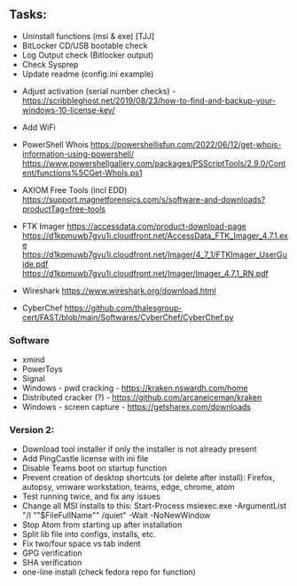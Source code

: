 ## Tasks:
* Uninstall functions (msi & exe) [TJJ]
* BitLocker CD/USB bootable check
* Log Output check (Bitlocker output)
* Check Sysprep
* Update readme (config.ini example)

- Adjust activation (serial number checks) - https://scribbleghost.net/2019/08/23/how-to-find-and-backup-your-windows-10-license-key/

- Add WiFi

- PowerShell Whois
  https://powershellisfun.com/2022/06/12/get-whois-information-using-powershell/
  https://www.powershellgallery.com/packages/PSScriptTools/2.9.0/Content/functions%5CGet-WhoIs.ps1


- AXIOM Free Tools (incl EDD)
  https://support.magnetforensics.com/s/software-and-downloads?productTag=free-tools

- FTK Imager
  https://accessdata.com/product-download-page
  https://d1kpmuwb7gvu1i.cloudfront.net/AccessData_FTK_Imager_4.7.1.exe
  https://d1kpmuwb7gvu1i.cloudfront.net/Imager/4_7_1/FTKImager_UserGuide.pdf
  https://d1kpmuwb7gvu1i.cloudfront.net/Imager/Imager_4.7.1_RN.pdf

- Wireshark
  https://www.wireshark.org/download.html

- CyberChef
  https://github.com/thalesgroup-cert/FAST/blob/main/Softwares/CyberChef/CyberChef.py

### Software
- xmind
- PowerToys
- Signal
- Windows - pwd cracking - https://kraken.nswardh.com/home
- Distributed cracker (?) - https://github.com/arcaneiceman/kraken
- Windows - screen capture - https://getsharex.com/downloads



### Version 2:
* Download tool installer if only the installer is not already present
* Add PingCastle license with ini file
* Disable Teams boot on startup function
* Prevent creation of desktop shortcuts (or delete after install): Firefox, autopsy, vmware workstation, teams, edge, chrome, atom
* Test running twice, and fix any issues
* Change all MSI installs to this: Start-Process msiexec.exe -ArgumentList "/I ""$FileFullName"" /quiet" -Wait -NoNewWindow
* Stop Atom from starting up after installation
* Split lib file into configs, installs, etc.
* Fix two/four space vs tab indent
* GPG verification
* SHA verification
* one-line install (check fedora repo for function)
